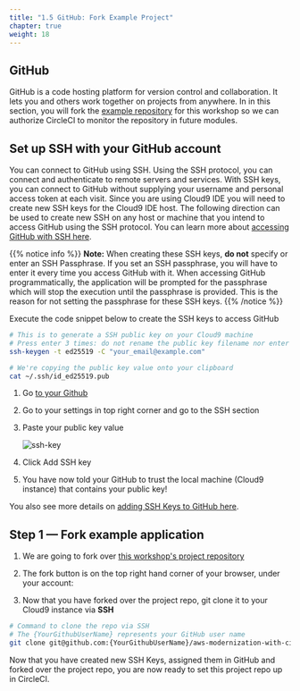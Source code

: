 ```yaml
---
title: "1.5 GitHub: Fork Example Project"
chapter: true
weight: 18
---
```


## GitHub

GitHub is a code hosting platform for version control and collaboration. It lets you and others work together on projects from anywhere. In in this section, you will fork the [example repository][1] for this workshop so we can authorize CircleCI to monitor the repository in future modules.

## Set up SSH with your GitHub account

You can connect to GitHub using SSH. Using the SSH protocol, you can connect and authenticate to remote servers and services. With SSH keys, you can connect to GitHub without supplying your username and personal access token at each visit. Since you are using Cloud9 IDE you will need to create new SSH keys for the Cloud9 IDE host. The following direction can be used to create new SSH on any host or machine that you intend to access GitHub using the SSH protocol. You can learn more about [accessing GitHub with SSH here][2].

{{% notice info %}}
**Note:** When creating these SSH keys, **do not** specify or enter an SSH Passphrase. If you set an SSH passphrase, you will have to enter it every time you access GitHub with it. When accessing GitHub programmatically, the application will be prompted for the passphrase which will stop the execution until the passphrase is provided. This is the reason for not setting the passphrase for these SSH keys.
{{% /notice %}}

Execute the code snippet below to create the SSH keys to access GitHub

```bash
# This is to generate a SSH public key on your Cloud9 machine
# Press enter 3 times: do not rename the public key filename nor enter the passphrase
ssh-keygen -t ed25519 -C "your_email@example.com"

# We're copying the public key value onto your clipboard 
cat ~/.ssh/id_ed25519.pub
```
1. Go [to your Github](https://github.com/) 
2. Go to your settings in top right corner and go to the SSH section
3. Paste your public key value
   
    ![ssh-key](/images/ssh-key.png)
   
4. Click Add SSH key
5. You have now told your GitHub to trust the local machine (Cloud9 instance) that contains your public key!

You also see more details on [adding SSH Keys to GitHub here][3].

## Step 1 &mdash; Fork example application
 
1. We are going to fork over [this workshop's project repository][1]

2. The fork button is on the top right hand corner of your browser, under your account:
    
3. Now that you have forked over the project repo, git clone it to your Cloud9 instance via **SSH** 

```bash
# Command to clone the repo via SSH
# The {YourGithubUserName} represents your GitHub user name
git clone git@github.com:{YourGithubUserName}/aws-modernization-with-circleci.git
```

Now that you have created new SSH Keys, assigned them in GitHub and forked over the project repo, you are now ready to set this project repo up in CircleCI.

<!-- URL Links index -->
[1]: https://github.com/aws-samples/aws-modernization-with-circleci
[2]: https://docs.github.com/en/github/authenticating-to-github/connecting-to-github-with-ssh
[3]: https://docs.github.com/en/github/authenticating-to-github/connecting-to-github-with-ssh/adding-a-new-ssh-key-to-your-github-account
